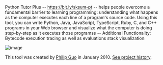 Python Tutor Plus -- https://bit.ly/sksum-pt 
-- helps people overcome a fundamental barrier to learning programming: understanding what happens as the computer executes each line of a program's source code. Using this tool, you can write Python, Java, JavaScript, TypeScript, Ruby, C, and C++ programs in your Web browser and visualize what the computer is doing step-by-step as it executes those programss
-- Additional Functionality: Bytecode execution tracing as well as evaluations stack visualization

![image](https://user-images.githubusercontent.com/55449862/213384865-2661b2ee-9114-4429-a2b0-1ac95c0aa09f.png)

This tool was created by [Philip Guo](http://pgbovine.net/) in January 2010. [See project history](history.txt).
